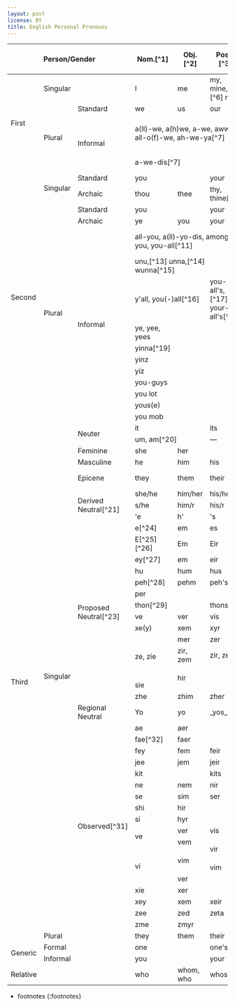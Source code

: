 ```yaml
---
layout: post
license: BY
title: English Personal Pronouns
---
```


<table class="table_grammar">
<colgroup>
    <col span="3" class="c1"/>
    <col span="5" style="width:16%;" />
</colgroup>
<thead>
    <th colspan="3">Person/Gender</th>
    <th markdown="span">Nom.[^1]</th>
    <th markdown="span">Obj.[^2]</th>
    <th markdown="span">Poss.[^3]</th>
    <th markdown="span">Ind. Poss.[^4]</th>
    <th markdown="span">Refl.[^5]</th>
</thead>
<tr>
    <td rowspan="4">First</td>
    <td colspan="2">Singular</td>
    <td>I</td>
    <td>me</td>
    <td markdown="span">my, mine,[^6] me</td>
    <td>mine</td>
    <td>myself</td>
</tr>
<tr>
    <td rowspan="3">Plural</td>
    <td>Standard</td>
    <td>we</td>
    <td>us</td>
    <td>our</td>
    <td>ours</td>
    <td>ourselves</td>
</tr>
<tr>
    <td rowspan="2">Informal</td>
    <td colspan="3" markdown="span">a(ll)-we, a(h)we, a-we, awwe, all-o(f)-we, ah-we-ya[^7]</td>
    <td>&mdash;</td>
    <td markdown="span">we-all-self,[^8][^9] we-self,[^10] we selves</td>
</tr>
<tr>
    <td markdown="span" colspan="3"> a-we-dis[^7]</td>
    <td>&mdash;</td>
    <td markdown="span">a(ll)-we-self[^8]</td>
</tr>
<tr>
    <td rowspan="15">Second</td>
    <td rowspan="2">Singular</td>
    <td>Standard</td>
    <td colspan="2">you</td>
    <td>your</td>
    <td>yours</td>
    <td>yourself</td>
</tr>
<tr>
    <td>Archaic</td>
    <td>thou</td>
    <td>thee</td>
    <td markdown="span">thy, thine[^6]</td>
    <td>thine</td>
    <td>thyself</td>
</tr>
<tr>
    <td rowspan="13">Plural</td>
    <td>Standard</td>
    <td colspan="2">you</td>
    <td>your</td>
    <td>yours</td>
    <td>yourselves</td>
</tr>
<tr>
    <td>Archaic</td>
    <td>ye</td>
    <td>you</td>
    <td>your</td>
    <td>yours</td>
    <td>yourselves</td>
</tr>
<tr>
    <td rowspan="11">Informal</td>
    <td colspan="3" markdown="span">all-you, a(ll)-yo-dis, among-you, you-all[^11]</td>
    <td>&mdash;</td>
    <td markdown="span">all-you self, all-youselves[^12]</td>
</tr>
<tr>
    <td colspan="3" markdown="span">unu,[^13] unna,[^14] wunna[^15]</td>
    <td colspan="2">&mdash;</td>
</tr>
<tr>
    <td colspan="2" markdown="span">y'all, you(-)all[^16]</td>
    <td markdown="span">you-all's,[^17] your-all's[^18]</td>
</tr>
<tr>
    <td>ye, yee, yees</td>
</tr>
<tr>
    <td markdown="span">yinna[^19]</td>
</tr>
<tr>
    <td>yinz</td>
</tr>
<tr>
    <td>yiz</td>
</tr>
<tr>
    <td>you-guys</td>
</tr>
<tr>
    <td>you lot</td>
</tr>
<tr>
    <td>yous(e)</td>
</tr>
<tr>
    <td>you mob</td>
</tr>
<tr>
    <td rowspan="42">Third</td>
    <td rowspan="41">Singular</td>
    <td rowspan="2">Neuter</td>
    <td colspan="2">it</td>
    <td colspan="2">its</td>
    <td>itself</td>
</tr>
<tr>
    <td colspan="2" markdown="span">um, am[^20]</td>
    <td colspan="3">&mdash;</td>
</tr>
<tr>
    <td>Feminine</td>
    <td>she</td>
    <td colspan="2">her</td>
    <td>hers</td>
    <td>herself</td>
</tr>
<tr>
    <td>Masculine</td>
    <td>he</td>
    <td>him</td>
    <td colspan="2">his</td>
    <td>himself</td>
</tr>
<tr>
    <td>Epicene</td>
    <td>they</td>
    <td>them</td>
    <td>their</td>
    <td>theirs</td>
    <td>themselves, themself</td>
</tr>
<tr>
    <td markdown="span" rowspan="3">Derived Neutral[^21]</td>
    <td>she/he</td>
    <td>him/her</td>
    <td>his/her</td>
    <td>his/hers</td>
    <td rowspan="2">him/herself</td>
</tr>
<tr>
    <td>s/he</td>
    <td>him/r</td>
    <td>his/r</td>
    <td>his/rs</td>
</tr>
<tr>
    <td>'e</td>
    <td>h'</td>
    <td>'s</td>
    <td>'rs</td>
    <td markdown="span">h'/h'self[^22]</td>
</tr>
<tr>
    <td markdown="span" rowspan="14">Proposed Neutral[^23]</td>
    <td markdown="span">e[^24]</td>
    <td>em</td>
    <td colspan="2">es</td>
    <td>emself</td>
</tr>
<tr>
    <td markdown="span">E[^25][^26]</td>
    <td>Em</td>
    <td>Eir</td>
    <td>Eirs</td>
    <td>Emself</td>
</tr>
<tr>
    <td markdown="span">ey[^27]</td>
    <td>em</td>
    <td>eir</td>
    <td>eirs</td>
    <td>emself, eirself</td>
</tr>
<tr>
    <td>hu</td>
    <td>hum</td>
    <td colspan="2">hus</td>
    <td>humself</td>
</tr>
<tr>
    <td markdown="span">peh[^28]</td>
    <td>pehm</td>
    <td colspan="2">peh's</td>
    <td>pehself</td>
</tr>
<tr>
    <td colspan="3">per</td>
    <td>pers</td>
    <td>perself</td>
</tr>
<tr>
    <td colspan="2" markdown="span">thon[^29]</td>
    <td colspan="2">thons</td>
    <td>thonself</td>
</tr>
<tr>
    <td>ve</td>
    <td>ver</td>
    <td colspan="2">vis</td>
    <td>verself</td>
</tr>
<tr>
    <td>xe(y)</td>
    <td>xem</td>
    <td>xyr</td>
    <td>xyrs</td>
    <td>xemself</td>
</tr>
<tr>
    <td rowspan="3">ze, zie</td>
    <td>mer</td>
    <td>zer</td>
    <td>zers</td>
    <td>zemself</td>
</tr>
<tr>
    <td>zir, zem</td>
    <td>zir, zes</td>
    <td>zirs, zes</td>
    <td>zirself, zemself</td>
</tr>
<tr style="height:2em;">
    <td colspan="2" rowspan="2">hir</td>
    <td rowspan="2">hirs</td>
    <td rowspan="2">hirself</td>
</tr>
<tr>
    <td>sie</td>
</tr>
<tr>
    <td>zhe</td>
    <td>zhim</td>
    <td>zher</td>
    <td>zhers</td>
    <td>zhimself</td>
</tr>
<tr>
    <td>Regional Neutral</td>
    <td>Yo</td>
    <td>yo</td>
    <td colspan="2" markdown="span">_yos_[^30]</td>
    <td><em>yosself</em></td>
</tr>
<tr>
    <td rowspan="18" markdown="span">Observed[^31]</td>
    <td>ae</td>
    <td colspan="2">aer</td>
    <td>aers</td>
    <td>aerself</td>
</tr>
<tr>
    <td markdown="span">fae[^32]</td>
    <td colspan="2">faer</td>
    <td>faers</td>
    <td>faerself</td>
</tr>
<tr>
    <td>fey</td>
    <td>fem</td>
    <td>feir</td>
    <td>feirs</td>
    <td>feirself</td>
</tr>
<tr>
    <td>jee</td>
    <td>jem</td>
    <td>jeir</td>
    <td>jeirs</td>
    <td>jemself</td>
</tr>
<tr>
    <td colspan="2">kit</td>
    <td colspan="2">kits</td>
    <td>kitself</td>
</tr>
<tr>
    <td>ne</td>
    <td>nem</td>
    <td>nir</td>
    <td>nirs</td>
    <td>nemself</td>
</tr>
<tr>
    <td>se</td>
    <td>sim</td>
    <td>ser</td>
    <td>sers</td>
    <td>serself</td>
</tr>
<tr>
    <td>shi</td>
    <td colspan="2">hir</td>
    <td>hirs</td>
    <td>hirself</td>
</tr>
<tr>
    <td>si</td>
    <td colspan="2">hyr</td>
    <td>hyrs</td>
    <td>hyrself</td>
</tr>
<tr>
    <td rowspan="2">ve</td>
    <td>ver</td>
    <td colspan="2">vis</td>
    <td>verself</td>
</tr>
<tr>
    <td>vem</td>
    <td rowspan="2">vir</td>
    <td rowspan="2">virs</td>
    <td>vemself</td>
</tr>
<tr style="height: 2em;">
    <td rowspan="3">vi</td>
    <td rowspan="2">vim</td>
    <td rowspan="2">vimself</td>
</tr>
<tr>
    <td>vim</td>
    <td>vims</td>
</tr>
<tr>
    <td colspan="2">ver</td>
    <td>vers</td>
    <td>verself</td>
</tr>
<tr>
    <td>xie</td>
    <td colspan="2">xer</td>
    <td>xers</td>
    <td>xerself</td>
</tr>
<tr>
    <td>xey</td>
    <td>xem</td>
    <td>xeir</td>
    <td>xeirs</td>
    <td>xemself</td>
</tr>
<tr>
    <td>zee</td>
    <td>zed</td>
    <td>zeta</td>
    <td>zetas</td>
    <td>zedself</td>
</tr>
<tr>
    <td>zme</td>
    <td colspan="2">zmyr</td>
    <td>zmyrs</td>
    <td>zmyrself</td>
</tr>
<tr>
    <td colspan="2">Plural</td>
    <td>they</td>
    <td>them</td>
    <td>their</td>
    <td>theirs</td>
    <td>themselves</td>
</tr>
<tr>
    <td rowspan="2">Generic</td>
    <td colspan="2">Formal</td>
    <td colspan="2">one</td>
    <td colspan="2">one's</td>
    <td>oneself</td>
</tr>
<tr>
    <td colspan="2">Informal</td>
    <td colspan="2">you</td>
    <td colspan="2">your</td>
    <td>yourself</td>
</tr>
<tr>
    <td colspan="3">Relative</td>
    <td>who</td>
    <td>whom, who</td>
    <td colspan="2">whose</td>
    <td></td>
</tr>
</table>

- footnotes
{:footnotes}

[^1]: Nominative/subject.
[^2]: Accusative/object/oblique.
[^3]: (Dependent/Pronominal) possessive/determiner.
[^4]: Independent/Predicative possessive.
[^5]: Reflexive.
[^6]: Before vowels.
[^7]: Allsopp, _Dict. Carib. Eng._,[^39] 25.

    > **a[ll]-we**; **a(h)we** [a'wi]; **a-we**, **aw.we (all-a-we, all-
      o(f)-we)** ['a(la)wi] _pron, 1st pers pl_ (CarA) [AF&mdash;Cr] ||
      **a-we dis** (Guyn) || **ah-we-ya** (Antg) || **arbee, ar-we** (Nevs,
      StKt) We; us; our; [except that the fuller form ALL-O'-WE is not usu
      possessive] ... **[** _All_ + pl pron is a know feature of Afr langs wh
      may account for such structures as these (cp also ALL-YOU, YOU-ALL) ex
      Isoko: _mai kpobi_ (we + all), 'all of us'. The widely current Cr form /
      awi/ may also have been infl by such a pron form as Yoruba: _awa_ 'we'
      (a stressed nominative form). The form _all-o[f]-we_ > _all-a-we_ is due
      to reinforcement _all_ + _a(ll)we_ in wh _a_[_ll_] loses its sense;
      prob also infl from SE phr 'all of us' **]** Common in _Joc_ contexts
      in writing, being regarded as a symbolic Creolism.

[^8]: Allsopp, _Dict. Carib. Eng._,[^39] 26.

    > **a[ll]-we-self** _refl pron, 1st pers pl_ (Guyn) [_AF&mdash;Cr_] ||
      ***we-all-self*** (Crcu) Ourselves. ... **[** < A[LL]-WE (as prec) + SE
      suff _-self_ **]**

[^9]: Allsopp, _Dict. Carib. Eng._[^39] 595.

    > **we-all-self** _refl pron (phr), 1st pers pl_ (Crcu) [_AF&mdash;Cr_]
      || a[ll]-we-self (Guyn)

[^10]: Allsopp, _Dict. Carib. Eng._[^39] 596.

    > **we self**; **we selves** _refl pers pron_ (ECar) [_AF&mdash;Cr_] ||
      ***a(ll)-we-self*** (Guyn) || ***we-all-self*** (Crcu) Ourselves. ...
      **[** < CarA Cr we in possessive function + SE emphasizers
      _self/selves_. Note _EDD we-selves_ (Yks, etc) 'ourselves'. Cp also
      demself **]**

[^11]: Allsopp, _Dict. Carib. Eng._,[^39] 26.

    > **all-you** (**all yer, all yuh, a > yo, all all-yo[u], all o[f] all
      yo, all o[f] you-all)** _pron (phr) 2nd pers pl_ (CarA) [_AF_] ||
      ***a[ll]-yo-dis*** (Guyn) || ***all o[f] wunna*** (Bdos) || ***among-
      you*** (Crcu, Gren, Guyn) || ***you-all*** (CarA) You (pl); all of you,
      [also as possessive] your; belonging to or typical of you. ... **2.**
      _attribute of a n_ [_IF_] You (as a type of people, identified by the
      following noun).

[^12]:  Allsopp, _Dict. Carib. Eng._,[^39] 26.

    >  **all-you self/-selves** (CarA) [_AF_] Yourselves. ... **[** < ALL-YOU
      (as prec) + SE suff _-self/-selves_ **]**

[^13]: Allsopp, _Dict. Carib. Eng._[^39] 577.

    > **unu** (**oona, oonoo, oonu, unna, unnu, unoo**) _per pron, 2nd per
      (pl)_ (Bdos, Belz, CayI, Jmca) [_AF&mdash;Cr_] || ***wunna*** (Bdos) ||
      ***yinna*** (Baha) || ***you-all*** (CarA) **1.** You (pl); all of you;
      you (sg) in particular. ... **2.** Your (sg or pl); of all of you. ...
      **3.** _PHRASES_ **3.1 unu all; all o[f] unu** _pron phrs pl_ (Bdos,
      Belz, CayI, Jmca) [_AF&mdash;Cr_] All of you.

[^14]: Allsopp, _Dict. Carib. Eng._[^39] 576.

    > **unna** _pers pron, 2nd pers (pl)_ (Bdos, etc) See UNU.[^13]

[^15]: Allsopp, _Dict. Carib. Eng._[^39] 613.

    > **wunna(h) (wunno, wunnuh)**; **unno** _pers pron pl_ (Bdos)
      [_AF&mdash;Cr_] || ***allyou; you-all*** (CarA) || ***unu*** (Bdos,
      Belz, CayI, Jmca) || ***yinna*** (Baha) **1.** You (pl); all of you;
      you (sg) in particular. ... **2** _possessive_ Your; belonging to all
      of you. ... **[** < Igbo _unu_ (pers pron pl) by labialization. Cp _OE_
      an > ModE _one_. The original form ***unu*** seems, however, to have
      gone with settlers' slaves to _Jmca_, thence to _Belz, CayI_ **]** The
      form ***unno***, older and now rare in _Bdos_ is felt by some to be
      distinctly _Derog_. See UNU.[^13]

[^16]: Allsopp, _Dict. Carib. Eng._[^39] 620.

    > **you-all (you all)** _pron (phr), 2nd pers pl_ (CarA) [_IF_] ||
      ***all-you*** (CarA) [_AF_] || ***among-you*** (Crcu, Gren, Guyn)
      [_IF_] All of you; you (pl). ... **[** Development from CarA Cr need to
      express a pl _you_; a likely calque from more than one W Afr lang. Cp
      Twi _mo nyinea mo_ (_You all you go_) 'All of you go!'; also Isoko _wai
      kpobi_ (_you all_) 'all of you', etc. See also UNU, WUNNA (_Bdos_),
      YINNA (_Baha_) **]** This pron form is rare in _Blez, Jmca._ Some CE
      speakers also use an overlapping phr ***all of you all*** without any
      clear indication of emphasis.

[^17]: Allsopp, _Dict. Carib. Eng._[^39] 620.

    > **you-all's** _possessive pron, 2nd pers pl_ (Bdos) [_X_] ||
      ***your-all's*** (Bdos) [_X_] Your (pl).

[^18]: Allsopp, _Dict. Carib. Eng._[^39] 620.

    >  *your-all's** _possessive pron, 2nd pers pl_ [_X_] || ***you-all's***
      (Bdos) [_X_] Your (pl). ... **[** Development of a poss form of YOU-ALL
      **]** A false refinement almost confined to _Bdos_.

[^19]: Allsopp, _Dict. Carib. Eng._[^39] 619.

    > **yinna** _pers pron_ (Baha) [_AF&mdash;CR_] || ***unu*** (Bdos, Belz,
      CayI, Jmca) **1.** You, all of you [i.e. usu pl, but occasionally sg].
      ... **2.** Your. **[** Most likely < Yoruba _yin_ 1. 'you people';
      'you'; also 3. used as honorific 2nd pers sg; also Yoruba _eyin_,
      alternative form with similar functions to _yin_ 1. and 3. The notable
      remainders of Yoruba infl in _Baha_ would account for the survival of
      this pronominal form (cp UNU _Bdos_), and _/-na/_ may have been added
      by paragoge, or may be due to reinforcement by later Kikongo _yenu_
      'you; you' (pl) **]** The form survives in folk speech and is used by
      educated persons in _Joc_ conversational contexts. It is a perh closer
      parallel to _ECar_ ALL-YOU than to YOU-ALL. **3.** _PHRASES_ **3.1 all
      o[f] yinna** _pron phr pl_ (Baha) [_AF&mdash;Cr/Joc_] All of you. **3.2
      yinna-all** _pron pl_ (Baha) [_AF&mdash;Cr_] All of you. ... **3.3
      yinna children/fellers/people,** etc _n phr pl_ (Baha) [_AF&mdash;Cr_]
      You children/fellous/people, etc.

[^20]: Allsopp, _Dict. Carib. Eng._[^39] 574.

    > **um** _pron, 3rd per sg_ (CarA) [_AF&mdash;Cr_] || **am** (Belz, Guyn)
      **1.** It. ... **2.** [_Derog_] Him; her. ... **[** Of W Afr origin,
      and still current in Krio and in WAPE as pronominal /am/. ... This form
      is exactly so preserved in _Belz_ Cr, but is always sg, whereas in WAPE
      it may also be pl. However om the _ECar_ and _Baha_ Crs it has
      undergone vowel closure ... and its application to a person (as in
      sense 2.) is infrequent **]**

[^21]:
    The term "Derived" here is used to refer to sets that are derived from 
    traditional pronouns. These could be considered canonical in that they are 
    created from the "standard" inventory, though their actual usage is 
    inconsistently implemented (and also cringe).

[^22]:
    What is the point of the slash when one could simply do "h'self"? 'Tis 
    truly a mystery.

[^23]:
    The term "Proposed" here is used for those sets that have been proposed as 
    gender neutral alternatives, but there is little implementation of them as 
    such.

    The list is taken from the [Wikipedia page on third-person pronouns][2], and
    as such may be incomplete. A more complete list of proposals throughout
    history can be found in [A Chronology of Gender-Neutral and Nonbinary
    Pronouns][13] from _What's Your Pronoun?: Beyond He and She_, or a similar
    but shorter list from the same author, Dennis Baron, "[The Epicene
    Pronouns: A Chronology of the Word That Failed][14]" ([alt][15])

[^24]:
    James Rogers, "[That Impersonal Pronoun,][3]" _The Writer_ 4, 1 (Jan. 1890):
    12-13.

    > **That Impersonal Pronoun.** &mdash; An impersonal pronoun, once in
      general use, would be such a great relief that few would care whether
      it were scientific or not. I prefer Nom. "e," poss. "es," obj.
      "em."[^33] First: In brevity it has been a clear advantage over any
      other I have seen offered. Secondly: "E" comes easily from "he,"
      nominative, singular; and "em" is a common shortening of the objective
      "them." I object to the proposed "thon." First: Because everyone has to
      be told how to pronounce it. Secondly: It is more than twice as long as
      "e," "es," "em." Thirdly: It is more difficult to speak, whether "th" be
      vocal or aspirate. Let us have the shortest and easiest. "Every writer
      has 'es' verbal likes and dislikes, yet, for the sake of convenience, I
      trust that even 'e' who dislikes verbal innovations will give my little
      word a little trial, and note for me the result." We may be sure that
      some such impersonal pronoun will eventually come. I say, "Let 'em'
      come."

[^25]:
    Michael D. Spivak, Ph.D., _The Joy of TeX: A Gourmet Guide to Typesetting 
    with the AMS-TeX Marcro Package_, 2 ed. (American Mathematical Society, 
    2004)[^34]: xv.

    > Since $\TeX$ is a rather revolutionary approach to typesetting, I
      decided that a rather revolutionary approach to
      $\text{non-S}_\text{E}\text{Xist}$[^35] terminology would be appropriate
      in this manual. I myself am completely unprejudiced, of course. As Mark
      Twain said, or should have said: All I care to know is that a man or
      woman is a human being&mdash;that is enough for me; he or she can't be
      any worse. But I hate having to say "he or she" or "his or her" or
      using awkward circumlocutions. Numerous approached to this problem have
      been suggested, but one strikes me as particularly simple and sensible.
      Just as 'I' is the first person singular pronoun, regardless of gender,
      so 'E' will be used in this book as the third person singular pronoun
      for both genders.[^36] Thus, 'E' is the singular of 'they'.
      Accordingly, 'Eir' (pronounced to rhyme with 'their') will be the
      possessive, and 'Em' (rhyming with 'them') will stand for either 'him'
      or 'her'.[^33]

[^26]:
    Sue Thomas, [_Hello World: Travels in Virtuality_][7], (Raw Nerve Books, 
    2004): 34.

    > The original code for the spivak gender was written by a programmer
      called Rog. [...] I asked him once how spivak came about, and somehow
      it came as no surprise that this unusual little identity was created as
      a snippet in order to test the system [...]

    > The short story is that, at some point back in '91 (hmm, has it really
      been 10 years? yikes...) when I was overhauling the `pronoun_sub` code -
      what's now `$gender_utils` was duplicated in about 10 different
      places and this offended me - I needed to test it out and so I created
      a bunch of extra, fake 'genders'. And when I was done, I left them in
      place, figuring that just having the usual male/female/neuter was
      boring, anyway. The Spivak set was something I half-remembered from a
      random textbook of his; though when I went back to check it, the only
      place I could actually find him using them was in the AMS-TeX Manual,
      which had a slightly different set from what I remembered (I distinctly
      recall him using 'hir' for the possessive, but the AMS-TeX book has
      'eir' so that's what it is, now...). And then, for some reason I can't
      quite fathom, the Spivak one caught on while the rest have been mostly
      ignored.

[^27]:
    Black, Judie, "[Ey has a word for it][15]," _Chicago Tribune_ (Aug. 23, 
    1975): 46.

    > AS WOMEN HAVE grown freer, the English language has grown more tangled:
      What's a chairperson and who is a Ms.? But help may be on the way in
      the form of ey, eir, and em.

    > Those are the winning entries in the Chicago Association of Business
      Communication's contest to find pronouns to replace she and he [ey],
      him and her [em], his and hers [eir].

    > "It," a neuter pronoun, already exists, but contest winner Christine M.
      Elverson of Skokie says her words are "transgender pronouns." She
      formed them by dropping "the" from the familiar plural pronouns, they,
      them, and their.

    > FOR EXAMPLE, a speaker might use thess new transgender pronouns when ey
      addresses and audience of both men and women. Eir sentences would sound
      smoother since ey wouldn't clutter them with the old sexist pronouns.
      And if ey should trip up in the new usage, ey would only have emself to
      blame.

    > "There's a definite need for transgender pronouns," says Mrs.
      Elversion, editor of the employee newsletter of the G. D. Searle Co.

    > "It gets cumbersome when you don't know whether you're talking or
      writing about a man or a woman."

    > A contestant from California entered the word "uh" because "if it isn't
      a he or a she, it's uh, something else."

    > So much of eir humor.

[^28]:
    "[An Explication (of sorts) for things Dicebox][6]," dicebox, accessed May 
    10, 2020.

    > **Peh** (pê), pron. (nom. Peh; poss. Peh’s (pêz); obj. Pehm (pêm); pl.
      nom.[^33] They[^37] ([th][=a]); poss. Their or Theirs ([th]ârz or
      [th][=a]rz); obj. Them ([th]êm).) The entity previously designated,
      whose gender is indeterminate; a pronoun of indeterminate gender,
      usually referring to an antecedent[^38]. Note: used as a formality when
      assuming or noting the gender or sex of the antecedent is considered
      irrelevant to the subject at hand, i.e. government documentation, news
      reports, etc. (Cf. **it**, gender neutral pron.)

[^29]:
    Charles Crozat Converse, "[A New Pronoun][11]," _The Critic_ 2, 5 (Aug. 2, 
    1884): 55.

    > That a new pronoun, of the singular number and common gender, is needed
      in the English language is a fact patent to every English speaker and
      writer. That the incorporation of this pronoun with the grammar of our
      common tongue and a general use of it in speaking and writing would be
      greatly facilitated by its formation from English word-elements and
      sounds which are already in common use, doubtless every English speaker
      and writer would unhesitatingly admit: And, as many of the most useful
      current words in the English language are abbreviations employed for
      despatch, it may safely be assumed, in touching upon this subject, that
      the further abbreviating of any English words, in such wise as to help
      language, in its perpetual race with thought, can but tend to its
      improvement, the first aim of language being to communicate our
      thoughts; the second to do it accurately; the this with despatch. The
      English word-makers and word-writers of out day are clearly
      practicalizing this assumption, and the philological atmosphere is full
      of winged words, the aim, in the making of which is to produce a
      minimum of word-body with a maximum of flying power.

    Continue reading...[^41].

[^30]: <https://pronoun.is/yo>
[^31]:
    This section is for pronoun sets that have no specific proposals for usage 
    (as far as I know) but are still adopted by individuals for their own use. 
    The list is mostly taken from [Pronoun Island][1].

    Note that sources for the coining of "neopronouns" are generally difficult
    to track down, since they are very much independent and individual as
    opposed to published proposals for neutral pronouns. Often, there is no
    official "coining" per se and the pronouns are simply organically put
    into use. Also, I'm not digging thru thousands of Tumblr posts for
    this, fuck that noise.

[^32]:
    Per [nonbinary.wiki][8] the fae/faer set was likely coined circa 2014
    on Tumblr, though no specific and extant source is provided.
    NeoPronounsFAQ, however, [cites][10] another [post][9] by user Eidolan:

    > Using fae as a pronoun started out half a joke, a 1am offhand comment
      that fae would be one of the only things I could use as a pronoun and
      identify with. The next morning, it wasn’t so much a joke anymore, and
      by the end of the day my girlfriend and I had come up with how fae
      would work as a pronoun.

    > To address the point about fae as binary or not — it depends on your
      source material. My personal view on this is that fae and fae creatures
      as stand outside the binary. They probably have some form of gender,
      but it’s most definitely not our human binary. Angels, on the other
      hand, are genderless. They have no sex and they have no gender.
      Together, fae and angels are the two sides of androgyny that are
      possible, and kind of form a secondary arc around the male/female
      binary: that of gendered/genderless.[^40]

[^33]:
    Oddly, a lot of proposals seem to be missing independent possessive and
    reflexive pronouns, which have seemingly been either inferred or
    appended by other proposals since.

[^34]:
    Earliest edition I could readily get my hands on was a corrected
    version of the second edition. [As far as I know][5], the "Personal
    Pronoun Pronouncement" section and the usage of E/Em pronouns in the
    book go back to the original draft in 1982.

[^35]:
    Yes, the original contains a $\TeX$ pun. Yes, the formatting isn't
    entirely correct here, this document is not written entirely in
    $\LaTeX$ and is using MathJax to approximate the original (which is
    probably also why these logos are italicized, they should not be). But
    at least I managed to recreate it to some extent, get fucked [John
    Williams][12]. (No $\TeX$ joke has ever been funny)

[^36]: 🙄.
[^37]:
    Literally a completely different word, but go off, I guess. At least
    this inclusion helps clarify the phonetics, there is no key provided
    for the pronunciations here.

[^38]:
    This was written for people who know linguistics but have never actually 
    attempted to communicate or something.

[^39]:
    Richard Allsopp, [_Dictionary of Caribbean English Usage_][4], (University 
    of the West Indies Press, 2003).

    Citations from this dictionary include a lot of abbreviations of Caribbean
    territories as well as the expected grammar terms, the most relevant of the
    former being listed here for convenience:

    | Abbr. | Meaning        | Abbr. | Meaning        |
    | ----- | -------------- | ----- | -------------- |
    | Antg  | Antigua        | Crcu  | Carriacou      |
    | Baha  | Bahamas        | Gren  | Grenada        |
    | Bdos  | Barbados       | Guyn  | Guyana         |
    | Belz  | Belize         | Jmca  | Jamaica        |
    | CarA  | Caribbean Area | Nevs  | Nevis          |
    | CayI  | Cayman Islands | StKt  | St Kitts       |

[^40]:
    Dichotomizing gender and the lack thereof is... well that's a bruh moment 
    to say the least.

[^41]: C. C. Converse, "A New Pronoun" cont.

    > Because of the condition of things philological, do I venture upon my
      present suggestion of a certain lingual abbreviation and compound, to
      be known as this pronoun, believing that such a word would be more
      likely to come into general use than an entirely new one, as concerning
      it the memory is not taxed by any novelty of word-essence, but simply
      by that of its form, the ordinary meaning of the two words, which are
      abbreviated and blended so as to form this new pronoun, being carried
      into, and preserved in, this new pronoun, while a strain of the euphony
      of the two previously separate verbal entities familiarized the ear
      with the sound of the new word. This belief of mine was reached several
      years ago, after much digging among word-roots of various kinds, at
      home and abroad, my first attempt in this regard being to find some non-
      English word possessed of the proper significance, that would readily
      fall into line with our common speech. My failure in this attempt was
      complete. I then essayed numberless English word clippings, hoping to
      make the elision, or contraction, of some one English word to serve my
      purpose. This attempt likewise resulted in failure.[^42] Finally, by
      cutting off the last two letters of the English word _that_ and the
      last letter of the word _one_, and uniting their remaining letters in
      their original sequence in these two words, I produced the word now
      proposed for the needed pronoun&mdash;to wit,

    THON;
    {: .centered}

    > to the _th_ of which I would give the same sound as in _they_. This
      pronoun's three cases will naturally suggest themselves to its user as
      being the nominative, _thon_; possessive, _thons_; objective,
      _thon_.[^33] Note its literal and euphonic resemblance to the other
      pronouns, and that its final consonant has a neutral savor significant
      of its purport.

    > One thing I surely may be permitted to say in defence of the word, that
      it is simply an abbreviation, made in the spirit for the beautiful
      symmetry of the English tongue, and a due reverence for etymologic
      consistency; and that it is the expression of an honest attempt in the
      department of word-invention, which every user of our language, though
      writing never so little, is encouraged to enter by the numberless
      evidences, abounding throughout the entire range of its vocabulary,
      since its origin, of that inventive spirit under whose influence words
      may have shaped themselves more and more so as to equal in speed of
      utterance one's mental action. I could also urge the imperative need I
      have experienced as a lawyer, when making certain written or spoken
      statements, by reaching some part thereof where such a pronoun as this
      must appear, else I must recast the offending sentence on the spot, or
      plunge on defiantly through some common, yet hideous, solecism.

    > The acknowledgement of a need for such a pronoun as this being
      universal, any argument in advocacy of it clearly would be a work of
      supererogation; and, as illustrations of its use doubtless will present
      themselves for every reader of this letter, I will give but one or two
      myself: If Mr. and Mrs. A. were joint clients of mine in a suit at law,
      I might address a note thus: 'If Mr. or Mrs. A. comes to the courthouse
      on Monday next I will be there to meet _thon_.' Or, suppose, Mr. A. and
      Mrs. A. quarrel with each other and each comes to me, without the
      other's knowledge thereof, for advice in the premises, and I do the
      unprofessional act of effecting their mutual forgiveness and
      reconciliation; if I afterward undertake to describe to my wife the
      happy reunion of Mr. and Mrs. A. I may use this sentence: 'Then loving
      words for each other burst from their lips, each excusing the other and
      blaming&mdash;you cannot say himself or herself because one is a man
      and the other is a woman, but you can finish this sentence with the new
      pronoun&mdash;' _thon_.' Use of it will so individualize and
      pronominalize (so to speak) this word as to show its manifest
      grammatical distinction from the words that and one of which it is
      born; and the mental process by which it leads its user to the noun it
      represents will, I think, be found to be easy and natural, it not being
      an arbitrary sign.

    Erie, PA., July 23, 1884. C. C. Converse.

[^42]:
    There is a certain sense of irony in the notion that one can propose wholly 
    new words but not to assert less common interpretations of existing ones, 
    and then to fail to even manage that in any sense...

[1]: https://pronoun.is/
[2]: https://en.wikipedia.org/wiki/Third-person_pronoun#List_of_standard_and_non-standard_third-person_singular_pronouns
[3]: https://books.google.com/books?id=QQQ-AQAAIAAJ&pg=RA2-PA13#v=onepage&q&f=false
[4]: https://archive.org/details/dictionaryofcari0000unse
[5]: https://tex.stackexchange.com/a/241978
[6]: http://www.comic.dicebox.net/explication/#Peh
[7]: https://books.google.com/books?id=UXLIoNoig8cC
[8]: https://nonbinary.wiki/w/index.php?title=English_neutral_pronouns#Fae
[9]: https://askanonbinary.tumblr.com/post/70717402524
[10]: https://neopronounfaq.tumblr.com/post/185595241964
[11]: https://books.google.com/books?id=kxU_AAAAYAAJ&lpg=PA48-IA3&ots=LZ1dYWBbxY&dq=The%20Critic%2C%20Aug.%202%2C%201884&pg=PA55#v=onepage&q&f=false
[12]: https://web.archive.org/web/20050204202027/http://www.aetherlumina.com/gnp/references.html
[13]: https://www.google.com/books/edition/What_s_Your_Pronoun_Beyond_He_and_She/SCqfDwAAQBAJ?hl=en&gbpv=1&dq=A%20Chronology%20of%20Gender-Neutral%20and%20Nonbinary%20Pronouns&pg=PT150&printsec=frontcover
[15]: https://web.archive.org/web/20041208215716/http://www2.english.uiuc.edu:80/baron/essays/epicene.htm
[14]: https://linguistlist.org/issues/3/3-282.html
[15]: https://chicagotribune.newspapers.com/clip/58186615/1975-call-for-transgender-pronouns/

